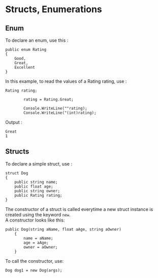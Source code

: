 # Structs, Enumerations
## Enum
To declare an enum, use this :
```
public enum Rating
{
    Good,
    Great,
    Excellent
}
```
In this example, to read the values of a Rating rating, use :
```
Rating rating;

        rating = Rating.Great;

        Console.WriteLine(""rating);
        Console.WriteLine("(int)rating);
```
Output :
```
Great
1
```

## Structs
To declare a simple struct, use : 
```
struct Dog
{
    public string name;
    public float age;
    public string owner;
    public Rating rating;
}
```

The constructor of a struct is called everytime a new struct instance is created using the keyword `new`.<br>
A constructor looks like this:
```
public Dog(string aName, float aAge, string aOwner)
    {
        name = aName;
        age = aAge;
        owner = aOwner;
    }
```
To call the constructor, use:
```
Dog dog1 = new Dog(args);
```